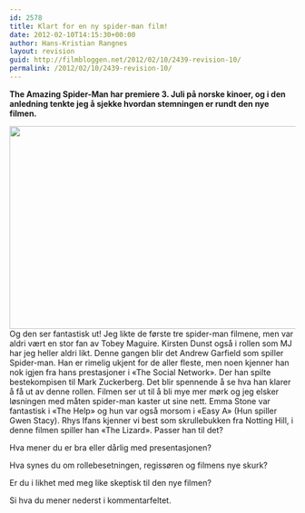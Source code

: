 ```yaml
---
id: 2578
title: Klart for en ny spider-man film!
date: 2012-02-10T14:15:30+00:00
author: Hans-Kristian Rangnes
layout: revision
guid: http://filmbloggen.net/2012/02/10/2439-revision-10/
permalink: /2012/02/10/2439-revision-10/
---
```

**The Amazing Spider-Man har premiere 3. Juli på norske kinoer, og i den anledning tenkte jeg å sjekke hvordan stemningen er rundt den nye filmen.** <!--more-->

  
<a href="http://filmbloggen.net/?attachment_id=2577" rel="attachment wp-att-2577"><img class="alignnone size-large wp-image-2577" src="http://filmbloggen.net/wp-content/uploads//2012/02/amazing-spider-man-620x358.jpg" alt="" width="620" height="358" /></a>  
Og den ser fantastisk ut! Jeg likte de første tre spider-man filmene, men var aldri vært en stor fan av Tobey Maguire. Kirsten Dunst også i rollen som MJ har jeg heller aldri likt. Denne gangen blir det Andrew Garfield som spiller Spider-man. Han er rimelig ukjent for de aller fleste, men noen kjenner han nok igjen fra hans prestasjoner i &laquo;The Social Network&raquo;. Der han spilte bestekompisen til Mark Zuckerberg. Det blir spennende å se hva han klarer å få ut av denne rollen. Filmen ser ut til å bli mye mer mørk og jeg elsker løsningen med måten spider-man kaster ut sine nett. Emma Stone var fantastisk i &laquo;The Help&raquo; og hun var også morsom i &laquo;Easy A&raquo; (Hun spiller Gwen Stacy). Rhys Ifans kjenner vi best som skrullebukken fra Notting Hill, i denne filmen spiller han &laquo;The Lizard&raquo;. Passer han til det?

Hva mener du er bra eller dårlig med presentasjonen?

Hva synes du om rollebesetningen, regissøren og filmens nye skurk?

Er du i likhet med meg like skeptisk til den nye filmen?

Si hva du mener nederst i kommentarfeltet.

&nbsp;

<div class="video-shortcode">
</div>